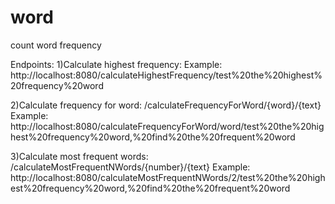 # word
count word frequency


Endpoints:
1)Calculate highest frequency:
  Example: http://localhost:8080/calculateHighestFrequency/test%20the%20highest%20frequency%20word
     
2)Calculate frequency for word: /calculateFrequencyForWord/{word}/{text}
  Example: http://localhost:8080/calculateFrequencyForWord/word/test%20the%20highest%20frequency%20word,%20find%20the%20frequent%20word

3)Calculate most frequent words: /calculateMostFrequentNWords/{number}/{text}
 Example: http://localhost:8080/calculateMostFrequentNWords/2/test%20the%20highest%20frequency%20word,%20find%20the%20frequent%20word

